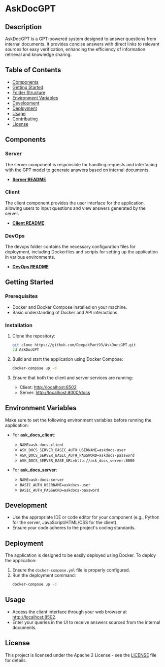 # AskDocGPT

## Description
AskDocGPT is a GPT-powered system designed to answer questions from internal documents. It provides concise answers with direct links to relevant sources for easy verification, enhancing the efficiency of information retrieval and knowledge sharing.

## Table of Contents
- [Components](#components)
- [Getting Started](#getting-started)
- [Folder Structure](#folder-structure)
- [Environment Variables](#environment-variables)
- [Development](#development)
- [Deployment](#deployment)
- [Usage](#usage)
- [Contributing](#contributing)
- [License](#license)

## Components

### Server
The server component is responsible for handling requests and interfacing with the GPT model to generate answers based on internal documents.

- **[Server README](./server/README.md)**

### Client
The client component provides the user interface for the application, allowing users to input questions and view answers generated by the server.

- **[Client README](./client/README.md)**

### DevOps
The devops folder contains the necessary configuration files for deployment, including Dockerfiles and scripts for setting up the application in various environments.

- **[DevOps README](./devops/README.md)**


## Getting Started

### Prerequisites
- Docker and Docker Compose installed on your machine.
- Basic understanding of Docker and API interactions.

### Installation
1. Clone the repository:
   ```bash
   git clone https://github.com/DeepakPant93/AskDocsGPT.git
   cd AskDocGPT
   ```

2. Build and start the application using Docker Compose:
   ```bash
   docker-compose up -d
   ```

3. Ensure that both the client and server services are running:
   - Client: [http://localhost:8502](http://localhost:8502)
   - Server: [http://localhost:8000/docs](http://localhost:8000)


## Environment Variables
Make sure to set the following environment variables before running the application:

- For **ask_docs_client**:
  - `NAME=ask-docs-client`
  - `ASK_DOCS_SERVER_BASIC_AUTH_USERNAME=askdocs-user`
  - `ASK_DOCS_SERVER_BASIC_AUTH_PASSWORD=askdocs-password`
  - `ASK_DOCS_SERVER_BASE_URL=http://ask_docs_server:8000`

- For **ask_docs_server**:
  - `NAME=ask-docs-server`
  - `BASIC_AUTH_USERNAME=askdocs-user`
  - `BASIC_AUTH_PASSWORD=askdocs-password`

## Development
- Use the appropriate IDE or code editor for your component (e.g., Python for the server, JavaScript/HTML/CSS for the client).
- Ensure your code adheres to the project's coding standards.

## Deployment
The application is designed to be easily deployed using Docker. To deploy the application:
1. Ensure the `docker-compose.yml` file is properly configured.
2. Run the deployment command:
   ```bash
   docker-compose up -d
   ```

## Usage
- Access the client interface through your web browser at [http://localhost:8502](http://localhost:8502).
- Enter your queries in the UI to receive answers sourced from the internal documents.

## License
This project is licensed under the Apache 2 License - see the [LICENSE](LICENSE) file for details.